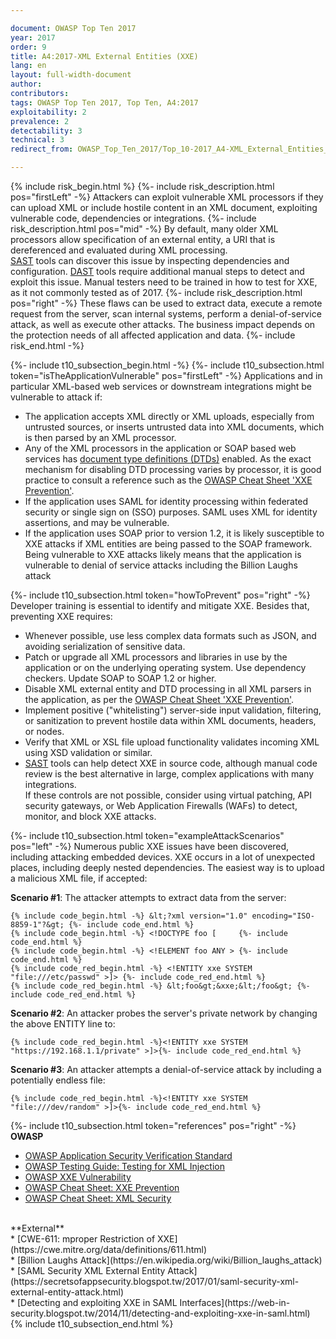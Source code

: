 ```yaml
---

document: OWASP Top Ten 2017
year: 2017
order: 9
title: A4:2017-XML External Entities (XXE)
lang: en
layout: full-width-document
author:
contributors:
tags: OWASP Top Ten 2017, Top Ten, A4:2017
exploitability: 2
prevalence: 2
detectability: 3
technical: 3
redirect_from: OWASP_Top_Ten_2017/Top_10-2017_A4-XML_External_Entities_(XXE).html

---
```


{% include risk_begin.html %}
{%- include risk_description.html pos="firstLeft" -%}
Attackers can exploit vulnerable XML processors if they can upload XML or include hostile content in an XML document, exploiting vulnerable code, dependencies or integrations.
{%- include risk_description.html pos="mid" -%}
By default, many older XML processors allow specification of an external entity, a URI that is dereferenced and evaluated during XML processing.<br>
[SAST](/www-community/Source_Code_Analysis_Tools) tools can discover this issue by inspecting dependencies and configuration. [DAST](/www-community/Vulnerability_Scanning_Tools) tools require additional manual steps to detect and exploit this issue. Manual testers need to be trained in how to test for XXE, as it not commonly tested as of 2017.
{%- include risk_description.html pos="right" -%}
These flaws can be used to extract data, execute a remote request from the server, scan internal systems, perform a denial-of-service attack, as well as execute other attacks. The business impact depends on the protection needs of all affected application and data.
{%- include risk_end.html -%}

{%- include t10_subsection_begin.html -%}
{%- include t10_subsection.html token="isTheApplicationVulnerable" pos="firstLeft" -%}
Applications and in particular XML-based web services or downstream integrations might be vulnerable to attack if:<br>
* The application accepts XML directly or XML uploads, especially from untrusted sources, or inserts untrusted data into XML documents, which is then parsed by an XML processor.<br>
* Any of the XML processors in the application or SOAP based web services has [document type definitions (DTDs)](https://en.wikipedia.org/wiki/Document_type_definition) enabled. As the exact mechanism for disabling DTD processing varies by processor, it is good practice to consult a reference such as the [OWASP Cheat Sheet 'XXE Prevention'](https://cheatsheetseries.owasp.org/cheatsheets/XML_External_Entity_Prevention_Cheat_Sheet.html).<br>
* If the application uses SAML for identity processing within federated security or single sign on (SSO) purposes. SAML uses XML for identity assertions, and may be vulnerable.<br>
* If the application uses SOAP prior to version 1.2, it is likely susceptible to XXE attacks if XML entities are being passed to the SOAP framework.<br>
Being vulnerable to XXE attacks likely means that the application is vulnerable to denial of service attacks including the Billion Laughs attack

{%- include t10_subsection.html token="howToPrevent" pos="right" -%}
Developer training is essential to identify and mitigate XXE. Besides that, preventing XXE requires:<br>
* Whenever possible, use less complex data formats such as JSON, and avoiding serialization of sensitive data.<br>
* Patch or upgrade all XML processors and libraries in use by the application or on the underlying operating system. Use dependency checkers. Update SOAP to SOAP 1.2 or higher.<br>
* Disable XML external entity and DTD processing in all XML parsers in the application, as per the [OWASP Cheat Sheet 'XXE Prevention'](https://cheatsheetseries.owasp.org/cheatsheets/XML_External_Entity_Prevention_Cheat_Sheet.html).<br>
* Implement positive ("whitelisting") server-side input validation, filtering, or sanitization to prevent hostile data within XML documents, headers, or nodes.<br>
* Verify that XML or XSL file upload functionality validates incoming XML using XSD validation or similar.<br>
* [SAST](/www-community/Source_Code_Analysis_Tools) tools can help detect XXE in source code, although manual code review is the best alternative in large, complex applications with many integrations.<br>
If these controls are not possible, consider using virtual patching, API security gateways, or Web Application Firewalls (WAFs) to detect, monitor, and block XXE attacks.

{%- include t10_subsection.html token="exampleAttackScenarios" pos="left" -%}
Numerous public XXE issues have been discovered, including attacking embedded devices. XXE occurs in a lot of unexpected places, including deeply nested dependencies. The easiest way is to upload a malicious XML file, if accepted:<br>

**Scenario #1**: The attacker attempts to extract data from the server:<br>

    {% include code_begin.html -%} &lt;?xml version="1.0" encoding="ISO-8859-1"?&gt; {%- include code_end.html %}
    {% include code_begin.html -%} <!DOCTYPE foo [     {%- include code_end.html %}
    {% include code_begin.html -%} <!ELEMENT foo ANY > {%- include code_end.html %}
    {% include code_red_begin.html -%} <!ENTITY xxe SYSTEM "file:///etc/passwd" >]> {%- include code_red_end.html %}
    {% include code_red_begin.html -%} &lt;foo&gt;&xxe;&lt;/foo&gt; {%- include code_red_end.html %}

**Scenario #2**: An attacker probes the server's private network by changing the above ENTITY line to:<br>

    {% include code_red_begin.html -%}<!ENTITY xxe SYSTEM "https://192.168.1.1/private" >]>{%- include code_red_end.html %}

**Scenario #3**: An attacker attempts a denial-of-service attack by including a potentially endless file:<br>

    {% include code_red_begin.html -%}<!ENTITY xxe SYSTEM "file:///dev/random" >]>{%- include code_red_end.html %}


{%- include t10_subsection.html token="references" pos="right" -%}
**OWASP**<br>
* [OWASP Application Security Verification Standard](/www-project-application-security-verification-standard)<br>
* [OWASP Testing Guide: Testing for XML Injection](/www-project-web-security-testing-guide/latest/4-Web_Application_Security_Testing/07-Input_Validation_Testing/07-Testing_for_XML_Injection)<br>
* [OWASP XXE Vulnerability](/www-community/vulnerabilities/XML_External_Entity_(XXE)_Processing)<br>
* [OWASP Cheat Sheet: XXE Prevention](https://cheatsheetseries.owasp.org/cheatsheets/XML_External_Entity_Prevention_Cheat_Sheet.html)<br>
* [OWASP Cheat Sheet: XML Security](https://cheatsheetseries.owasp.org/cheatsheets/XML_Security_Cheat_Sheet.html)<br>
<br>
**External**<br>
* [CWE-611: mproper Restriction of XXE](https://cwe.mitre.org/data/definitions/611.html)<br>
* [Billion Laughs Attack](https://en.wikipedia.org/wiki/Billion_laughs_attack)<br>
* [SAML Security XML External Entity Attack](https://secretsofappsecurity.blogspot.tw/2017/01/saml-security-xml-external-entity-attack.html)<br>
* [Detecting and exploiting XXE in SAML Interfaces](https://web-in-security.blogspot.tw/2014/11/detecting-and-exploiting-xxe-in-saml.html)<br>
{% include t10_subsection_end.html %}